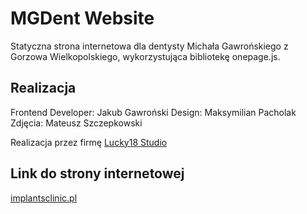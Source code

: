 # MGDent Website
Statyczna strona internetowa dla dentysty Michała Gawrońskiego z Gorzowa Wielkopolskiego, wykorzystująca bibliotekę onepage.js.
## Realizacja
Frontend Developer: Jakub Gawroński
Design: Maksymilian Pacholak
Zdjęcia: Mateusz Szczepkowski

Realizacja przez firmę [Lucky18 Studio](htpps://www.lucky18.com.pl)

## Link do strony internetowej
[implantsclinic.pl](https://www.implantsclinic.pl)
